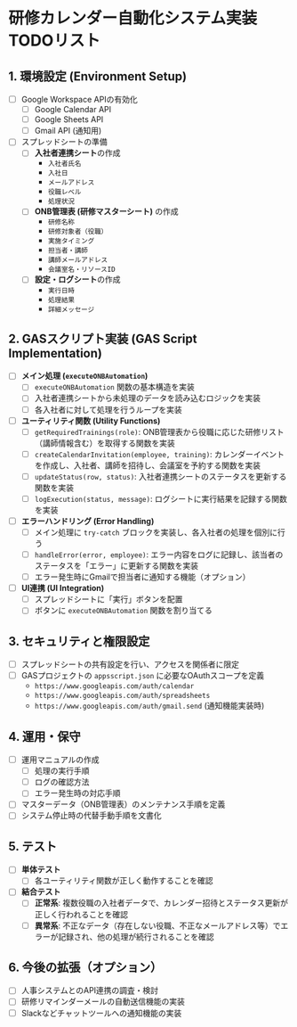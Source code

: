 # 研修カレンダー自動化システム実装 TODOリスト

## 1. 環境設定 (Environment Setup)
- [ ] Google Workspace APIの有効化
    - [ ] Google Calendar API
    - [ ] Google Sheets API
    - [ ] Gmail API (通知用)
- [ ] スプレッドシートの準備
    - [ ] **入社者連携シート**の作成
        - `入社者氏名`
        - `入社日`
        - `メールアドレス`
        - `役職レベル`
        - `処理状況`
    - [ ] **ONB管理表 (研修マスターシート)** の作成
        - `研修名称`
        - `研修対象者（役職）`
        - `実施タイミング`
        - `担当者・講師`
        - `講師メールアドレス`
        - `会議室名・リソースID`
    - [ ] **設定・ログシート**の作成
        - `実行日時`
        - `処理結果`
        - `詳細メッセージ`

## 2. GASスクリプト実装 (GAS Script Implementation)
- [ ] **メイン処理 (`executeONBAutomation`)**
    - [ ] `executeONBAutomation` 関数の基本構造を実装
    - [ ] 入社者連携シートから未処理のデータを読み込むロジックを実装
    - [ ] 各入社者に対して処理を行うループを実装
- [ ] **ユーティリティ関数 (Utility Functions)**
    - [ ] `getRequiredTrainings(role)`: ONB管理表から役職に応じた研修リスト（講師情報含む）を取得する関数を実装
    - [ ] `createCalendarInvitation(employee, training)`: カレンダーイベントを作成し、入社者、講師を招待し、会議室を予約する関数を実装
    - [ ] `updateStatus(row, status)`: 入社者連携シートのステータスを更新する関数を実装
    - [ ] `logExecution(status, message)`: ログシートに実行結果を記録する関数を実装
- [ ] **エラーハンドリング (Error Handling)**
    - [ ] メイン処理に `try-catch` ブロックを実装し、各入社者の処理を個別に行う
    - [ ] `handleError(error, employee)`: エラー内容をログに記録し、該当者のステータスを「エラー」に更新する関数を実装
    - [ ] エラー発生時にGmailで担当者に通知する機能（オプション）
- [ ] **UI連携 (UI Integration)**
    - [ ] スプレッドシートに「実行」ボタンを配置
    - [ ] ボタンに `executeONBAutomation` 関数を割り当てる

## 3. セキュリティと権限設定
- [ ] スプレッドシートの共有設定を行い、アクセスを関係者に限定
- [ ] GASプロジェクトの `appsscript.json` に必要なOAuthスコープを定義
    - `https://www.googleapis.com/auth/calendar`
    - `https://www.googleapis.com/auth/spreadsheets`
    - `https://www.googleapis.com/auth/gmail.send` (通知機能実装時)

## 4. 運用・保守
- [ ] 運用マニュアルの作成
    - [ ] 処理の実行手順
    - [ ] ログの確認方法
    - [ ] エラー発生時の対応手順
- [ ] マスターデータ（ONB管理表）のメンテナンス手順を定義
- [ ] システム停止時の代替手動手順を文書化

## 5. テスト
- [ ] **単体テスト**
    - [ ] 各ユーティリティ関数が正しく動作することを確認
- [ ] **結合テスト**
    - [ ] **正常系**: 複数役職の入社者データで、カレンダー招待とステータス更新が正しく行われることを確認
    - [ ] **異常系**: 不正なデータ（存在しない役職、不正なメールアドレス等）でエラーが記録され、他の処理が続行されることを確認

## 6. 今後の拡張（オプション）
- [ ] 人事システムとのAPI連携の調査・検討
- [ ] 研修リマインダーメールの自動送信機能の実装
- [ ] Slackなどチャットツールへの通知機能の実装 